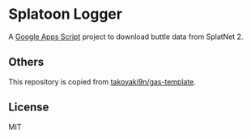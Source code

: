 # Splatoon Logger
A [Google Apps Script](https://developers.google.com/apps-script/) project to download buttle data from SplatNet 2.

## Others
This repository is copied from
[takoyaki9n/gas-template](https://github.com/takoyaki9n/gas-template).

## License
MIT
